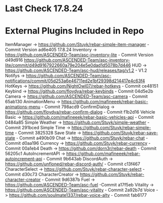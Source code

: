 # Last Check 17.8.24

# External Plugins Included in Repo

ItemManager -> https://github.com/Stuyk/rebar-simple-item-manager - Commit Version ad6e405 17.8.24
Inventory -> https://github.com/ASCENDED-Team/asc-inventory-lite - Commit Version d49d916 https://github.com/ASCENDED-Team/asc-inventory-lite/commit/d49d9167922660a79e204e5e0dad1d5078b7d446
HUD -> https://github.com/ASCENDED-Team/asc-hud/releases/tag/v1.2 - V1.2
Notifys -> https://github.com/ASCENDED-Team/asc-notifications/commit/05d253a6e46711ed2e1bf29398d214417e4c63f4
HotKeys -> https://github.com/NightOwl07/rebar-hotkeys - Commit ce48151
Keybind -> https://github.com/floydya/rebar-keybinds - Commit 04d5e2b
Camera -> https://github.com/ASCENDED-Team/asc-camera - Commit 65ab130
AnimationMenu -> https://github.com/mafineeek/rebar-basic-animations-menu - Commit 798acd9
ConfirmDialog -> https://github.com/floydya/rebar-confirm-dialog - Commit f1b2d16
Vehicle Basic -> https://github.com/mafineeek/rebar-basic-vehicles-api - Commit 0484a85
Simple Weather -> https://github.com/Stuyk/simple-weather - Commit 291bced
Simple Time -> https://github.com/Stuyk/rebar-simple-time - Commit 3825328
Save State -> https://github.com/Stuyk/rebar-save-state - Commit a490b09
Chat -> https://github.com/Stuyk/rebar-chat -Commit d0aa196
Currency -> https://github.com/Stuyk/rebar-currency - Commit 00a1eb4
Death -> https://github.com/dorn3r/rebar-death - Commit 56205c1
AutoIncrementAPI -> https://github.com/mafineeek/rebar-autoincrement-api - Commit 9b643ab
DiscordAuth -> https://github.com/unfloned/rebar-discord-auth/ - Commit c13f467
CharacterSelect -> https://github.com/Stuyk/rebar-character-select - Commit d30c73
CharacterCreator -> https://github.com/Stuyk/rebar-character-creator - Commit 9d6387b
Fuel -> https://github.com/ASCENDED-Team/asc-fuel -Commit a17f5eb
Vitality -> https://github.com/ASCENDED-Team/asc-vitality - Commit 2a92b7d
Voice -> https://github.com/soulmate1337/rebar-voice-altv - Commit fab6177
